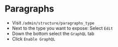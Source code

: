 # Paragraphs

- Visit `/admin/structure/paragraphs_type`
- Next to the type you want to expose: Select `Edit`
- Down the bottom select the `GraphQL` tab
- Click `Enable GraphQL`

